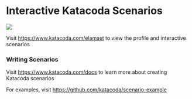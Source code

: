 # Interactive Katacoda Scenarios

[![](http://shields.katacoda.com/katacoda/elamast/count.svg)](https://www.katacoda.com/elamast "Get your profile on Katacoda.com")

Visit https://www.katacoda.com/elamast to view the profile and interactive scenarios

### Writing Scenarios
Visit https://www.katacoda.com/docs to learn more about creating Katacoda scenarios

For examples, visit https://github.com/katacoda/scenario-example
